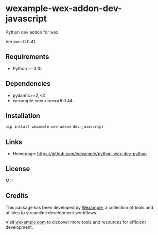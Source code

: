 # wexample-wex-addon-dev-javascript

Python dev addon for wex

Version: 0.0.41

## Requirements

- Python >=3.10

## Dependencies

- pydantic>=2,<3
- wexample-wex-core==6.0.44

## Installation

```bash
pip install wexample-wex-addon-dev-javascript
```

## Links

- Homepage: https://github.com/wexample/python-wex-dev-python

## License

MIT
## Credits

This package has been developed by [Wexample](https://wexample.com), a collection of tools and utilities to streamline development workflows.

Visit [wexample.com](https://wexample.com) to discover more tools and resources for efficient development.
